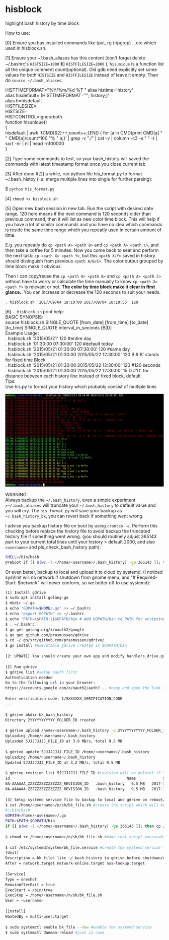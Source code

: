 # hisblock
highlight bash history by time block

How to use:  

[0] Ensure you has installed commands like tput, rg (ripgrep) ...etc which used in hisblock.sh.  
 
[1] Ensure your ~/.bash_aliases has this content (don't forget delete ~/.bashrc's `HISTSIZE=1000` 和 `HISTFILESIZE=2000` ), `hisunique` is a function list all the unique comment count(optional). Old gdb need explicitly set some values for both `HISTSIZE` and `HISTFILESIZE` instead of leave it empty. Then do `source ~/.bash_aliases`:  

HISTTIMEFORMAT="%Y/%m/%d %T " 
alias histime='history'  
alias hisdefault='(HISTTIMEFORMAT=""; history;)'  
alias h=hisdefault  
HISTFILESIZE=   
HISTSIZE=   
HISTCONTROL=ignoreboth  
function hisunique()  
{  
    hisdefault | awk '{CMD[$2]++;count++;}END { for (a in CMD)print CMD[a] " " CMD[a]/count*100 "% " a;}' | grep -v "./" | cat -v | column -c3 -s " " -t | sort -nr | nl |  head -n100000  
}  


[2] Type some commands to test, so your bash_history will saved the commands with latest timestamp format once you close current tab.

[3] After done #[2] a while, run python file his_format.py to format ~/.bash_histoy (i.e. merge multiple lines into single for further parsing):  

$ `python his_format.py`  

[4] `chmod +x hisblock.sh`  

[5] Open new bash session in new tab. Run the script with desired date range, 120 here means if the next command is 120 seconds older than previous command, then it will list as new color time block. This will help if you have a lot of similar commands and you have no idea which commands is reside the same time range which you repeatly used in certain amount of time.   

E.g. you repeatly do `cp <path A> <path B>` and `cp <path A> <path C>`, and then take a coffee for 5 minutes. Now you come back to seat and perform the next task: `cp <path X> <path Y>`, but this `<path X/Y>` saved in history should distinguish from previous  `<path A/B/C>`. The color output grouped by time block make it obvious. 

Then I can copy/reuse the `cp <path A> <path B>` and `cp <path A> <path C>` without have to worry or calculate the time manually to know `cp <path X> <path Y>` is relevant or not. **The color by time block make it clear in first glance.**. You can increase or decrease the 120 seconds to suit your needs.

`. hisblock.sh '2017/09/04 18:10:00 2017/09/04 18:10:55' 120`  


[6] `. hisblock.sh` print help:  
        BASIC SYNOPSIS:  
                source hisblock.sh SINGLE_QUOTE [from_date] [from_time] [to_date] [to_time] SINGLE_QUOTE interval_in_seconds [B|D]  
        Example Usage:  
                . hisblock.sh '2015/05/21' 120 #entire day  
                . hisblock.sh '01:30:00 07:30:00' 120 #default today  
                . hisblock.sh '2015/05/21 01:30:00 07:30:00' 120 #same day  
                . hisblock.sh '2015/05/21 01:30:00 2015/05/22 12:30:00' 120 B #'B' stands for fixed time Block  
                . hisblock.sh '2015/05/21 01:30:00 2015/05/22 12:30:00' 120 #120 seconds  
                . hisblock.sh '2015/05/21 01:30:00 2015/05/22 12:30:00' 15 D #'D' for distance between each history line instead of fixed block, default  
        Tips:  
            Use his.py to format your history which probably consist of multiple lines  
            
![Alt text](/1510178071_2017-11-09_Z6x5SE5t9N.png?raw=true "Optional Title")

WARNING:  
Always backup the `~/.bash_history`, even a simple experiment `>~/.bash_aliases` will truncate your `~/.bash_history` to default value and you will cry. The `his_format.py` will save your backup as `~/.bash_history_bk`, you can revert back if something went wrong.  

I advise you backup history file on boot by using `crontab -e`. Perform this checking before replace the history file to avoid backup the truncated history file if something went wrong. (you should routinely adjust 365143 part to your current total lines until your history > default 2000, and also `<username>` and pls_check_bash_history path):  
    
```bash
SHELL=/bin/bash
@reboot if [[ $(wc -l </home/<username>/.bash_history) -ge 365143 ]]; then cp /home/<username>/.bash_history /home/<username>/.bash_history_reboot_bk; else echo $(wc -l </home/<username>/.bash_history) > /home/<username>/Downloads/pls_check_bash_history; fi
```
Or even better, backup to local and upload it to cloud by systemd. (I noticed sysVInit will no network if shutdown from gnome menu, and "# Required-Start:   $network" will never conform, so we better off to use systemd):

```bash
[1] Install gdrive
$ sudo apt install golang-go
$ mkdir ~/.go
$ echo "GOPATH=$HOME/.go" >> ~/.bashrc
$ echo "export GOPATH" >> ~/.bashrc
$ echo "PATH=\$PATH:\$GOPATH/bin # Add GOPATH/bin to PATH for scripting" >> ~/.bashrc
$ . ~/.bashrc
$ go get golang.org/x/oauth2/google
$ go get github.com/prasmussen/gdrive
$ cd ~/.go/src/github.com/prasmussen/gdrive/
$ go install #executable gdrive created in $GOPATH/bin

[2: UPDATE] You should create your own app and modify handlers_drive.go file, See my answer at https://stackoverflow.com/a/59353414/1074998

[2] Run gdrive
$ gdrive list #setup oauth first
Authentication needed
Go to the following url in your browser:
https://accounts.google.com/o/oauth2/auth?... #copy and open the link in web browser to get verification code

Enter verification code: 1/5XXXXXX_VERIFICATION_CODE
...

$ gdrive mkdir bk_bash_history
Directory 2YYYYYYYYYYY_FOLDER_ID created

$ gdrive upload /home/<username>/.bash_history -p 2YYYYYYYYYYY_FOLDER_ID
Uploading /home/<username>/.bash_history
Uploaded 5JJJJJJJJ_FILE_ID at 3.9 MB/s, total 9.5 MB

$ gdrive update 5JJJJJJJJ_FILE_ID /home/<username>/.bash_history
Uploading /home/<username>/.bash_history
Updated 5JJJJJJJJ_FILE_ID at 3.2 MB/s, total 9.5 MB

$ gdrive revision list 5JJJJJJJJ_FILE_ID #revision will be deletet if 30 days or >100 revisions
Id                                                    Name            Size     Modified              KeepForever
0A-AAAAAA_ZZZZZZZZZZZZZZZ_REVISION_ID   .bash_history   9.5 MB   2017-11-16 20:08:42   False
0A-AAAAAA_ZZZZZZZZZZZZZZZ_REVISION_ID   .bash_history   9.5 MB   2017-11-16 20:09:24   False

[3] Setup systemd service file to backup to local and gdrive on reboot/shutdown #routinely adjust the 365143 total lines until your history total > default 2000 #Also adjust the 5JJJJJJJJ_FILE_ID, and relevant <username> path of course.
$ cat /home/<username>/n/sh/bk_file.sh #create the script which will be run by systemd service
#!/bin/bash
GOPATH=/home/<username>/.go
PATH=$PATH:$GOPATH/bin
if [[ $(wc -l </home/<username>/.bash_history) -ge 365143 ]]; then cp /home/<username>/.bash_history /home/<username>/.bash_history_reboot_bk; if ! gdrive update 5JJJJJJJJ_FILE_ID /home/<username>/.bash_history >/tmp/gdrive_update.log 2>&1; then cp /tmp/gdrive_update.log /home/<username>/Downloads/gdrive_update_failed.log; fi; else echo $(wc -l </home/<username>/.bash_history) > /home/<username>/Downloads/pls_check_bash_history; fi

$ chmod +x /home/<username>/n/sh/bk_file.sh #make that script executable

$ cat /etc/systemd/system/bk_file.service #create the systemd service file, adjust the "ExecStop =" path and "User ="
[Unit]
Description = bk files like ~/.bash_history to gdrive before shutdown/reboot
After = network.target network-online.target nss-lookup.target

[Service]
Type = oneshot
RemainAfterExit = true
ExecStart = /bin/true
ExecStop = /home/<username>/n/sh/bk_file.sh
User = <username>

[Install]
WantedBy = multi-user.target

$ sudo systemctl enable bk_file --now #enable the systemd service
$ sudo systemctl daemon-reload #just in case
```










